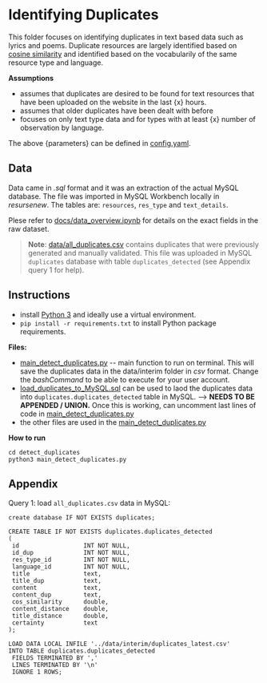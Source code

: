 

 # Identifying Duplicates 

 This folder focuses on identifying duplicates in text based data such as lyrics and poems. Duplicate resources are largely identified based on [cosine similarity](https://en.wikipedia.org/wiki/Cosine_similarity) and identified based on the vocabularily of the same resource type and language.

**Assumptions**
- assumes that duplicates are desired to be found for text resources that have been uploaded on the website in the last {x} hours. 
- assumes that older duplicates have been dealt with before
- focuses on only text type data and for types with at least {x} number of observation by language.  

The above {parameters} can be defined in [config.yaml](./config.yaml). 

 ## Data

 Data came in *.sql* format and it was an extraction of the actual MySQL database. The file was imported in MySQL Workbench locally in *resursenew*. The tables are: `resources`, `res_type` and `text_details`. 

 Plese refer to [docs/data_overview.ipynb](docs/data_overview.ipynb) for details on the exact fields in the raw dataset. 

  > **Note**: [data/all_duplicates.csv](data/all_duplicates.csv) contains duplicates that were previously generated and manually validated. 
  This file was uploaded in MySQL `duplicates` database with table `duplicates_detected` (see Appendix query 1 for help).

  
 ## Instructions 
 - install [Python 3](www.python.org) and ideally use a virtual environment. 
 - `pip install -r requirements.txt` to install Python package requirements.


**Files:**

- [main_detect_duplicates.py](main_detect_duplicates.py) -- main function to run on terminal. This will save the duplicates data in the data/interim folder in *csv* format. Change the *bashCommand* to be able to execute for your user account.  
- [load_duplicates_to_MySQL.sql](load_duplicates_to_MySQL.sql) can be used to laod the duplicates data into `duplicates.duplicates_detected` table in MySQL. --> **NEEDS TO BE APPENDED / UNION.** Once this is working, can uncomment last lines of code in [main_detect_duplicates.py](./main_detect_duplicates.py#63)
- the other files are used in the [main_detect_duplicates.py](main_detect_duplicates.py)
 
 
 
 **How to run**
 ```
 cd detect_duplicates
 python3 main_detect_duplicates.py 
 ```

 ## Appendix

 Query 1: load `all_duplicates.csv` data in MySQL:

 ```
 create database IF NOT EXISTS duplicates;

CREATE TABLE IF NOT EXISTS duplicates.duplicates_detected
(
  id                  INT NOT NULL,  
  id_dup              INT NOT NULL,                 
  res_type_id         INT NOT NULL,                 
  language_id         INT NOT NULL,                 
  title               text,
  title_dup           text,
  content             text,
  content_dup         text,
  cos_similarity      double,
  content_distance    double,
  title_distance      double,
  certainty           text                       
);

LOAD DATA LOCAL INFILE '../data/interim/duplicates_latest.csv' 
INTO TABLE duplicates.duplicates_detected
  FIELDS TERMINATED BY ','
  LINES TERMINATED BY '\n'
  IGNORE 1 ROWS;
 ```
